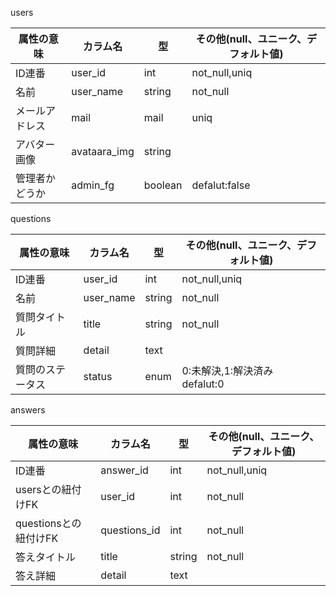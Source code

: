 users

| 属性の意味     | カラム名     | 型      | その他(null、ユニーク、デフォルト値) |
| -------------- | ------------ | ------- | ------------------------------------ |
| ID連番         | user_id      | int     | not_null,uniq                        |
| 名前           | user_name    | string  | not_null                             |
| メールアドレス | mail         | mail    | uniq                                 |
| アバター画像   | avataara_img | string  |                                      |
| 管理者かどうか | admin_fg     | boolean | defalut:false                        | 


questions

| 属性の意味    | カラム名     | 型      | その他(null、ユニーク、デフォルト値)  |
|----------| ------------ | ------- |------------------------|
| ID連番     | user_id      | int     | not_null,uniq          |
| 名前       | user_name    | string  | not_null               |
| 質問タイトル   | title        | string | not_null               | 
| 質問詳細     | detail       | text   |                        | 
| 質問のステータス | status       | enum   | 0:未解決,1:解決済み　defalut:0 | 


answers

| 属性の意味            | カラム名     | 型     | その他(null、ユニーク、デフォルト値) | 
| --------------------- | ------------ | ------ | ------------------------------------ | 
| ID連番                | answer_id    | int    | not_null,uniq                        | 
| usersとの紐付けFK     | user_id      | int    | not_null                             | 
| questionsとの紐付けFK | questions_id | int    | not_null                             | 
| 答えタイトル          | title        | string | not_null                             | 
| 答え詳細              | detail       | text   |                                      | 